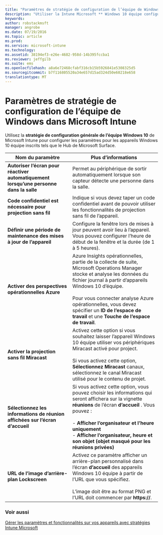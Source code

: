 ```yaml
---
title: "Paramètres de stratégie de configuration de l’équipe de Windows | Microsoft Intune"
description: "Utiliser la Intune Microsoft ** Windows 10 équipe configuration générale stratégie ** pour configurer les paramètres pour inscrit appareils Windows 10 équipe tels que le Hub de Microsoft Surface."
keywords: 
author: robstackmsft
manager: angrobe
ms.date: 07/19/2016
ms.topic: article
ms.prod: 
ms.service: microsoft-intune
ms.technology: 
ms.assetid: 38194ef3-e26e-4682-958d-14b395fccba1
ms.reviewer: jeffgilb
ms.suite: ems
ms.openlocfilehash: a8a6e72468cfabf316cb15b5926841e5308325d5
ms.sourcegitcommit: b7f116805520a34e657d15ad324d50e60218e658
translationtype: MT
---
```

# Paramètres de stratégie de configuration de l’équipe de Windows dans Microsoft Intune
Utilisez la **stratégie de configuration générale de l’équipe Windows 10** de Microsoft Intune pour configurer les paramètres pour les appareils Windows 10 équipe inscrits tels que le Hub de Microsoft Surface.

|Nom du paramètre|Plus d’informations|
|----------------|-----------|
|**Autoriser l’écran pour réactiver automatiquement lorsqu’une personne dans la salle**|Permet au périphérique de sortir automatiquement lorsque son capteur détecte une personne dans la salle.|
|**Code confidentiel est nécessaire pour projection sans fil**|Indique si vous devez taper un code confidentiel avant de pouvoir utiliser les fonctionnalités de projection sans fil de l’appareil.|
|**Définir une période de maintenance des mises à jour de l’appareil**|Configure la fenêtre lors de mises à jour peuvent avoir lieu à l’appareil. Vous pouvez configurer l’heure de début de la fenêtre et la durée (de 1 à 5 heures).|
|**Activer des perspectives opérationnelles Azure**|Azure Insights opérationnelles, partie de la collecte de suite, Microsoft Operations Manager stocke et analyse les données du fichier journal à partir d’appareils Windows 10 d’équipe.<br /><br />Pour vous connecter analyse Azure opérationnelles, vous devez spécifier un **ID de l’espace de travail** et une **Touche de l’espace de travail**.|
|**Activer la projection sans fil Miracast**|Activez cette option si vous souhaitez laisser l’appareil Windows 10 équipe utiliser vos périphériques Miracast activé pour project.<br /><br />Si vous activez cette option, **Sélectionnez Miracast** canaux, sélectionnez le canal Miracast utilisé pour le contenu de projet.|
|**Sélectionnez les informations de réunion affichées sur l’écran d’accueil**|Si vous activez cette option, vous pouvez choisir les informations qui seront affichera sur la vignette **réunions** de l’écran **d’accueil** . Vous pouvez :<br /><br />-   **Afficher l’organisateur et l’heure uniquement**<br />-   **Afficher l’organisateur, heure et son objet (objet masqué pour les réunions privées)**|
|**URL de l’image d’arrière-plan Lockscreen**|Activez ce paramètre afficher un arrière-plan personnalisé dans l’écran **d’accueil** des appareils Windows 10 équipe à partir de l’URL que vous spécifiez.<br /><br />L’image doit être au format PNG et l’URL doit commencer par **https://**.|


### Voir aussi
[Gérer les paramètres et fonctionnalités sur vos appareils avec stratégies Intune Microsoft](manage-settings-and-features-on-your-devices-with-microsoft-intune-policies.md)


